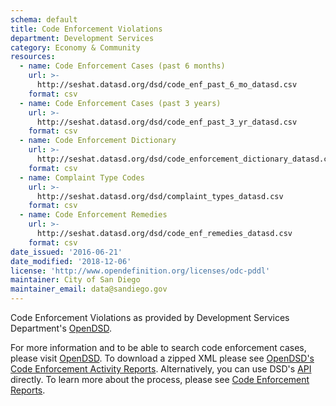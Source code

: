 ```yaml
---
schema: default
title: Code Enforcement Violations
department: Development Services
category: Economy & Community
resources:
  - name: Code Enforcement Cases (past 6 months)
    url: >-
      http://seshat.datasd.org/dsd/code_enf_past_6_mo_datasd.csv
    format: csv
  - name: Code Enforcement Cases (past 3 years)
    url: >-
      http://seshat.datasd.org/dsd/code_enf_past_3_yr_datasd.csv
    format: csv
  - name: Code Enforcement Dictionary
    url: >-
      http://seshat.datasd.org/dsd/code_enforcement_dictionary_datasd.csv
    format: csv
  - name: Complaint Type Codes
    url: >-
      http://seshat.datasd.org/dsd/complaint_types_datasd.csv
    format: csv
  - name: Code Enforcement Remedies
    url: >-
      http://seshat.datasd.org/dsd/code_enf_remedies_datasd.csv
    format: csv
date_issued: '2016-06-21'
date_modified: '2018-12-06'
license: 'http://www.opendefinition.org/licenses/odc-pddl'
maintainer: City of San Diego
maintainer_email: data@sandiego.gov
---
```

Code Enforcement Violations as provided by Development Services Department's
<a href="https://www.sandiego.gov/development-services/opendsd"
target="_blank" rel="noopener">OpenDSD</a>.
<!--more-->
For more information and to be able to
search code enforcement cases, please visit
<a href="https://www.sandiego.gov/development-services/opendsd"
target="_blank" rel="noopener">OpenDSD</a>. To download a zipped XML please see
<a href="https://www.sandiego.gov/development-services/opendsd/codenforcement"
target="_blank" rel="noopener"> OpenDSD's Code Enforcement Activity Reports</a>.
Alternatively, you can use DSD's
<a href="https://www.sandiego.gov/development-services/opendsd/developers"
target="_blank" rel="noopener">API</a> directly. To learn more about the process,
please see <a href="https://www.sandiego.gov/development-services/opendsd/codeenfreports"
target="_blank" rel="noopener">Code Enforcement Reports</a>.
